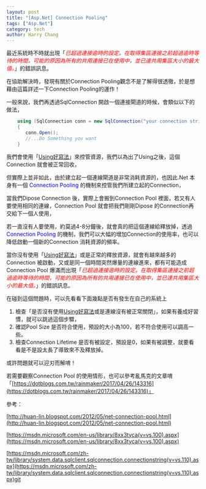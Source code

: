 ```yaml
---
layout: post
title: "[Asp.Net] Connection Pooling"
tags: ["Asp.Net"]
category: tech
author: Harry Chang
---
```


最近系統時不時就出現「<span style="color:#FF0000;">*已超過連接逾時的設定。在取得集區連接之前超過逾時等待的時間，可能的原因為所有的共用連接已在使用中，並已達共用集區大小的最大值。*</span>」的錯誤訊息。

在協助解決時，發現有關於Connection Pooling觀念不是了解得很透徹，於是想藉由這篇詳述一下Connection Pooling的運作！

<!--more-->

一般來說，我們再透過SqlConnection 開啟一個連接閘道的時候，會類似以下的做法，

~~~cs
    using (SqlConnection conn = new SqlConnection("your connection string"))
    {
       conn.Open();
       //...Do Something you want
    }
~~~

我們會使用「[Using好寫法](https://dotblogs.com.tw/harry/2016/07/14/113255)」來控管資源，我們以為出了Using之後，這個Connection 就會被正常回收，

但實際上並非如此，由於建立起一個連線閘道是非常消耗資源的，也因此.Net 本身有一個 <span style="color:#0000FF;">Connection Pooling </span>的機制來控管我們所建立起的Connection，

當我們Dipose Connection 後，實際上會搬到Connection Pool 裡面，若又有人要使用相同的連線，Connection Pool 就會把我們剛剛Dipose 的Connection再交給下一個人使用，

若一直沒有人要使用，約莫過4-8分鐘後，就會真的把這個連線給釋放掉，透過<span style="color:#0000FF;">Connection Pooling </span>的機制，我們可以大幅的增加Connection的使用率，也可以降低啟動一個新的Connection 消耗資源的頻率。

當你沒有使用「[Using好寫法](https://dotblogs.com.tw/harry/2016/07/14/113255)」或是正常的釋放資源，就會有越來越多的Connection 被啟動，又或是同一個時間突然爆量的連線進來，都有可能造成Connection Pool 爆滿而出現「<span style="color:#FF0000;">*已超過連接逾時的設定。在取得集區連接之前超過逾時等待的時間，可能的原因為所有的共用連接已在使用中，並已達共用集區大小的最大值。*</span>」的錯誤訊息。

在碰到這個問題時，可以先看看下面幾點是否有發生在自己的系統上

1.  檢查「是否沒有使用[Using好寫法](https://dotblogs.com.tw/harry/2016/07/14/113255)或是連線沒有被正常關閉」，如果有養成好習慣，就可以跳過這個步驟，
2.  確認Pool Size 是否符合使用，預設的大小為100，若不符合使用可以調高一些。
3.  檢查Connection Lifetime 是否有被設定，預設是0，如果有被調整，就要看看是不是設太長了導致來不及釋放掉。

或許問題就可以迎刃而解唷！

若需要觀察Connection Pool 的使用情形，也可以參考亂馬克的文章唷「[https://dotblogs.com.tw/rainmaker/2017/04/26/143316](https://dotblogs.com.tw/rainmaker/2017/04/26/143316)」

參考：

[http://huan-lin.blogspot.com/2012/05/net-connection-pool.html](http://huan-lin.blogspot.com/2012/05/net-connection-pool.html)

[https://msdn.microsoft.com/en-us/library/8xx3tyca(v=vs.100).aspx](https://msdn.microsoft.com/en-us/library/8xx3tyca(v=vs.100).aspx)

[https://msdn.microsoft.com/zh-tw/library/system.data.sqlclient.sqlconnection.connectionstring(v=vs.110).aspx](https://msdn.microsoft.com/zh-tw/library/system.data.sqlclient.sqlconnection.connectionstring(v=vs.110).aspx)git                 